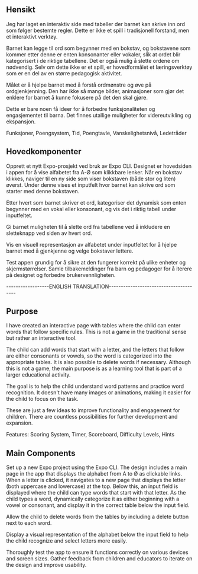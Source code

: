 ## Hensikt
Jeg har laget en interaktiv side med tabeller der barnet kan skrive inn ord som følger bestemte regler. Dette er ikke et spill i tradisjonell forstand, men et interaktivt verktøy.

Barnet kan legge til ord som begynner med en bokstav, og bokstavene som kommer etter denne er enten konsonanter eller vokaler, slik at ordet blir kategorisert i de riktige tabellene. Det er også mulig å slette ordene om nødvendig. Selv om dette ikke er et spill, er hovedformålet et læringsverktøy som er en del av en større pedagogisk aktivitet. 

Målet er å hjelpe barnet med å forstå ordmønstre og øve på ordgjenkjenning. Den har ikke så mange bilder, animasjoner som gjør det enklere for barnet å kunne fokusere på det den skal gjøre.

Dette er bare noen få ideer for å forbedre funksjonaliteten og engasjementet til barna. Det finnes utallige muligheter for videreutvikling og ekspansjon.

Funksjoner, Poengsystem, Tid, Poengtavle, Vanskelighetsnivå, Ledetråder

## Hovedkomponenter
Opprett et nytt Expo-prosjekt ved bruk av Expo CLI.
Designet er hovedsiden i appen for å vise alfabetet fra A-Ø som klikkbare lenker.
Når en bokstav klikkes, naviger til en ny side som viser bokstaven (både stor og liten) øverst. 
Under denne vises et inputfelt hvor barnet kan skrive ord som starter med denne bokstaven.

Etter hvert som barnet skriver et ord, kategoriser det dynamisk som enten begynner med en vokal eller konsonant, og vis det i riktig tabell under inputfeltet.

Gi barnet muligheten til å slette ord fra tabellene ved å inkludere en sletteknapp ved siden av hvert ord.

Vis en visuell representasjon av alfabetet under inputfeltet for å hjelpe barnet med å gjenkjenne og velge bokstaver lettere.

Test appen grundig for å sikre at den fungerer korrekt på ulike enheter og skjermstørrelser. 
Samle tilbakemeldinger fra barn og pedagoger for å iterere på designet og forbedre brukervennligheten.

------------------ENGLISH TRANSLATION---------------------------------------

## Purpose
I have created an interactive page with tables where the child can enter words that follow specific rules. This is not a game in the traditional sense but rather an interactive tool.

The child can add words that start with a letter, and the letters that follow are either consonants or vowels, so the word is categorized into the appropriate tables. It is also possible to delete words if necessary. Although this is not a game, the main purpose is as a learning tool that is part of a larger educational activity.

The goal is to help the child understand word patterns and practice word recognition. It doesn't have many images or animations, making it easier for the child to focus on the task.

These are just a few ideas to improve functionality and engagement for children. There are countless possibilities for further development and expansion.

Features: Scoring System, Timer, Scoreboard, Difficulty Levels, Hints

## Main Components
Set up a new Expo project using the Expo CLI.
The design includes a main page in the app that displays the alphabet from A to Ø as clickable links.
When a letter is clicked, it navigates to a new page that displays the letter (both uppercase and lowercase) at the top.
Below this, an input field is displayed where the child can type words that start with that letter.
As the child types a word, dynamically categorize it as either beginning with a vowel or consonant, and display it in the correct table below the input field.

Allow the child to delete words from the tables by including a delete button next to each word.

Display a visual representation of the alphabet below the input field to help the child recognize and select letters more easily.

Thoroughly test the app to ensure it functions correctly on various devices and screen sizes. Gather feedback from children and educators to iterate on the design and improve usability.

